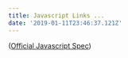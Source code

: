 ```yaml
---
title: Javascript Links ...
date: '2019-01-11T23:46:37.121Z'
---
```


([Official Javascript Spec](https://tc39.github.io/ecma262/))
